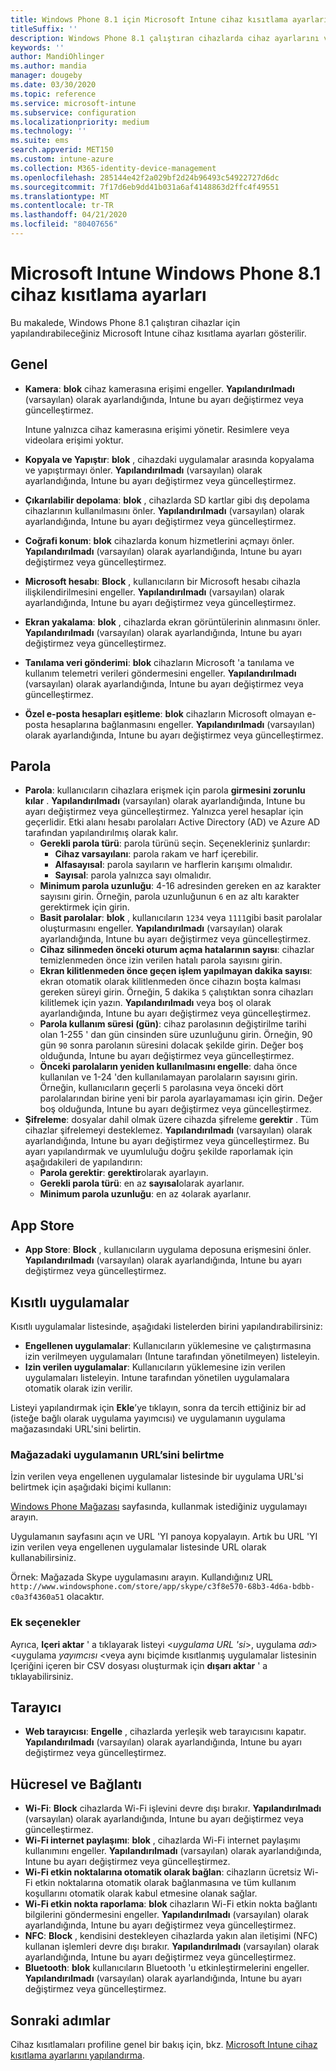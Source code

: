 ```yaml
---
title: Windows Phone 8.1 için Microsoft Intune cihaz kısıtlama ayarları
titleSuffix: ''
description: Windows Phone 8.1 çalıştıran cihazlarda cihaz ayarlarını ve işlevselliğini denetlemek için kullanabileceğiniz Intune ayarlarını öğrenin.
keywords: ''
author: MandiOhlinger
ms.author: mandia
manager: dougeby
ms.date: 03/30/2020
ms.topic: reference
ms.service: microsoft-intune
ms.subservice: configuration
ms.localizationpriority: medium
ms.technology: ''
ms.suite: ems
search.appverid: MET150
ms.custom: intune-azure
ms.collection: M365-identity-device-management
ms.openlocfilehash: 285144e42f2a029bf2d24b96493c54922727d6dc
ms.sourcegitcommit: 7f17d6eb9dd41b031a6af4148863d2ffc4f49551
ms.translationtype: MT
ms.contentlocale: tr-TR
ms.lasthandoff: 04/21/2020
ms.locfileid: "80407656"
---
```

# <a name="microsoft-intune-windows-phone-81-device-restriction-settings"></a>Microsoft Intune Windows Phone 8.1 cihaz kısıtlama ayarları

Bu makalede, Windows Phone 8.1 çalıştıran cihazlar için yapılandırabileceğiniz Microsoft Intune cihaz kısıtlama ayarları gösterilir.

## <a name="general"></a>Genel

- **Kamera**: **blok** cihaz kamerasına erişimi engeller. **Yapılandırılmadı** (varsayılan) olarak ayarlandığında, Intune bu ayarı değiştirmez veya güncelleştirmez.

  Intune yalnızca cihaz kamerasına erişimi yönetir. Resimlere veya videolara erişimi yoktur.

- **Kopyala ve Yapıştır**: **blok** , cihazdaki uygulamalar arasında kopyalama ve yapıştırmayı önler. **Yapılandırılmadı** (varsayılan) olarak ayarlandığında, Intune bu ayarı değiştirmez veya güncelleştirmez.
- **Çıkarılabilir depolama**: **blok** , cihazlarda SD kartlar gibi dış depolama cihazlarının kullanılmasını önler. **Yapılandırılmadı** (varsayılan) olarak ayarlandığında, Intune bu ayarı değiştirmez veya güncelleştirmez.
- **Coğrafi konum**: **blok** cihazlarda konum hizmetlerini açmayı önler. **Yapılandırılmadı** (varsayılan) olarak ayarlandığında, Intune bu ayarı değiştirmez veya güncelleştirmez.
- **Microsoft hesabı**: **Block** , kullanıcıların bir Microsoft hesabı cihazla ilişkilendirilmesini engeller. **Yapılandırılmadı** (varsayılan) olarak ayarlandığında, Intune bu ayarı değiştirmez veya güncelleştirmez.
- **Ekran yakalama**: **blok** , cihazlarda ekran görüntülerinin alınmasını önler. **Yapılandırılmadı** (varsayılan) olarak ayarlandığında, Intune bu ayarı değiştirmez veya güncelleştirmez.
- **Tanılama veri gönderimi**: **blok** cihazların Microsoft 'a tanılama ve kullanım telemetri verileri göndermesini engeller. **Yapılandırılmadı** (varsayılan) olarak ayarlandığında, Intune bu ayarı değiştirmez veya güncelleştirmez.
- **Özel e-posta hesapları eşitleme**: **blok** cihazların Microsoft olmayan e-posta hesaplarına bağlanmasını engeller. **Yapılandırılmadı** (varsayılan) olarak ayarlandığında, Intune bu ayarı değiştirmez veya güncelleştirmez.

## <a name="password"></a>Parola

- **Parola**: kullanıcıların cihazlara erişmek için parola **girmesini zorunlu kılar** . **Yapılandırılmadı** (varsayılan) olarak ayarlandığında, Intune bu ayarı değiştirmez veya güncelleştirmez. Yalnızca yerel hesaplar için geçerlidir. Etki alanı hesabı parolaları Active Directory (AD) ve Azure AD tarafından yapılandırılmış olarak kalır.
  - **Gerekli parola türü**: parola türünü seçin. Seçenekleriniz şunlardır:
    - **Cihaz varsayılanı**: parola rakam ve harf içerebilir.
    - **Alfasayısal**: parola sayıların ve harflerin karışımı olmalıdır.
    - **Sayısal**: parola yalnızca sayı olmalıdır.
  - **Minimum parola uzunluğu**: 4-16 adresinden gereken en az karakter sayısını girin. Örneğin, parola uzunluğunun `6` en az altı karakter gerektirmek için girin.
  - **Basit parolalar**: **blok** , kullanıcıların `1234` veya `1111`gibi basit parolalar oluşturmasını engeller. **Yapılandırılmadı** (varsayılan) olarak ayarlandığında, Intune bu ayarı değiştirmez veya güncelleştirmez.
  - **Cihaz silinmeden önceki oturum açma hatalarının sayısı**: cihazlar temizlenmeden önce izin verilen hatalı parola sayısını girin.
  - **Ekran kilitlenmeden önce geçen işlem yapılmayan dakika sayısı**: ekran otomatik olarak kilitlenmeden önce cihazın boşta kalması gereken süreyi girin. Örneğin, 5 dakika `5` çalıştıktan sonra cihazları kilitlemek için yazın. **Yapılandırılmadı** veya boş ol olarak ayarlandığında, Intune bu ayarı değiştirmez veya güncelleştirmez.
  - **Parola kullanım süresi (gün)**: cihaz parolasının değiştirilme tarihi olan 1-255 ' dan gün cinsinden süre uzunluğunu girin. Örneğin, 90 gün `90` sonra parolanın süresini dolacak şekilde girin. Değer boş olduğunda, Intune bu ayarı değiştirmez veya güncelleştirmez.
  - **Önceki parolaların yeniden kullanılmasını engelle**: daha önce kullanılan ve 1-24 'den kullanılamayan parolaların sayısını girin. Örneğin, kullanıcıların geçerli `5` parolasına veya önceki dört parolalarından birine yeni bir parola ayarlayamaması için girin. Değer boş olduğunda, Intune bu ayarı değiştirmez veya güncelleştirmez.
- **Şifreleme**: dosyalar dahil olmak üzere cihazda şifreleme **gerektir** . Tüm cihazlar şifrelemeyi desteklemez. **Yapılandırılmadı** (varsayılan) olarak ayarlandığında, Intune bu ayarı değiştirmez veya güncelleştirmez. Bu ayarı yapılandırmak ve uyumluluğu doğru şekilde raporlamak için aşağıdakileri de yapılandırın:
  - **Parola gerektir**: **gerektir**olarak ayarlayın.
  - **Gerekli parola türü**: en az **sayısal**olarak ayarlanır.
  - **Minimum parola uzunluğu**: en az `4`olarak ayarlanır.

## <a name="app-store"></a>App Store

- **App Store**: **Block** , kullanıcıların uygulama deposuna erişmesini önler. **Yapılandırılmadı** (varsayılan) olarak ayarlandığında, Intune bu ayarı değiştirmez veya güncelleştirmez.

## <a name="restricted-apps"></a>Kısıtlı uygulamalar

Kısıtlı uygulamalar listesinde, aşağıdaki listelerden birini yapılandırabilirsiniz:

- **Engellenen uygulamalar**: Kullanıcıların yüklemesine ve çalıştırmasına izin verilmeyen uygulamaları (Intune tarafından yönetilmeyen) listeleyin.
- **Izin verilen uygulamalar**: Kullanıcıların yüklemesine izin verilen uygulamaları listeleyin. Intune tarafından yönetilen uygulamalara otomatik olarak izin verilir.

Listeyi yapılandırmak için **Ekle**’ye tıklayın, sonra da tercih ettiğiniz bir ad (isteğe bağlı olarak uygulama yayımcısı) ve uygulamanın uygulama mağazasındaki URL'sini belirtin.

### <a name="how-to-specify-the-url-to-an-app-in-the-store"></a>Mağazadaki uygulamanın URL’sini belirtme

İzin verilen veya engellenen uygulamalar listesinde bir uygulama URL'si belirtmek için aşağıdaki biçimi kullanın:

[Windows Phone Mağazası](https://www.microsoft.com/store/apps/windows-phone) sayfasında, kullanmak istediğiniz uygulamayı arayın.

Uygulamanın sayfasını açın ve URL 'YI panoya kopyalayın. Artık bu URL 'YI izin verilen veya engellenen uygulamalar listesinde URL olarak kullanabilirsiniz.

Örnek: Mağazada Skype uygulamasını arayın. Kullandığınız URL `http://www.windowsphone.com/store/app/skype/c3f8e570-68b3-4d6a-bdbb-c0a3f4360a51` olacaktır.

### <a name="additional-options"></a>Ek seçenekler

Ayrıca, **Içeri aktar** ' a tıklayarak listeyi <*uygulama URL 'si*>, uygulama *adı*> <uygulama *yayımcısı* <veya aynı biçimde kısıtlanmış uygulamalar listesinin Içeriğini içeren bir CSV dosyası oluşturmak için **dışarı aktar** ' a tıklayabilirsiniz.

## <a name="browser"></a>Tarayıcı

- **Web tarayıcısı**: **Engelle** , cihazlarda yerleşik web tarayıcısını kapatır. **Yapılandırılmadı** (varsayılan) olarak ayarlandığında, Intune bu ayarı değiştirmez veya güncelleştirmez.

## <a name="cellular-and-connectivity"></a>Hücresel ve Bağlantı

- **Wi-Fi**: **Block** cihazlarda Wi-Fi işlevini devre dışı bırakır. **Yapılandırılmadı** (varsayılan) olarak ayarlandığında, Intune bu ayarı değiştirmez veya güncelleştirmez.
- **Wi-Fi internet paylaşımı**: **blok** , cihazlarda Wi-Fi internet paylaşımı kullanımını engeller. **Yapılandırılmadı** (varsayılan) olarak ayarlandığında, Intune bu ayarı değiştirmez veya güncelleştirmez.
- **Wi-Fi etkin noktalarına otomatik olarak bağlan**: cihazların ücretsiz Wi-Fi etkin noktalarına otomatik olarak bağlanmasına ve tüm kullanım koşullarını otomatik olarak kabul etmesine olanak sağlar.
- **Wi-Fi etkin nokta raporlama**: **blok** cihazların Wi-Fi etkin nokta bağlantı bilgilerini göndermesini engeller. **Yapılandırılmadı** (varsayılan) olarak ayarlandığında, Intune bu ayarı değiştirmez veya güncelleştirmez.
- **NFC**: **Block** , kendisini destekleyen cihazlarda yakın alan iletişimi (NFC) kullanan işlemleri devre dışı bırakır. **Yapılandırılmadı** (varsayılan) olarak ayarlandığında, Intune bu ayarı değiştirmez veya güncelleştirmez.
- **Bluetooth**: **blok** kullanıcıların Bluetooth 'u etkinleştirmelerini engeller. **Yapılandırılmadı** (varsayılan) olarak ayarlandığında, Intune bu ayarı değiştirmez veya güncelleştirmez.

## <a name="next-steps"></a>Sonraki adımlar

Cihaz kısıtlamaları profiline genel bir bakış için, bkz. [Microsoft Intune cihaz kısıtlama ayarlarını yapılandırma](device-restrictions-configure.md).
